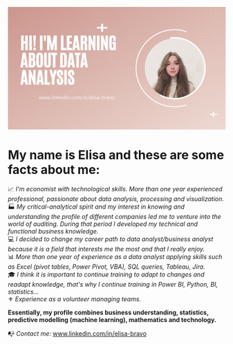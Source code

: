 ![](https://github.com/bravovielisa/bravovielisa/blob/main/github.gif)

# My name is Elisa and these are some facts about me:  



📈 *I'm economist with technological skills. More than one year experienced professional, passionate about data analysis, processing and visualization.*  
🏭 *My critical-analytical spirit and my interest in knowing and understanding the profile of different companies led me to venture into the world of auditing. During that period I developed my technical and functional business knowledge.*  
💻 *I decided to change my career path to data analyst/business analyst because it is a field that interests me the most and that I really enjoy.*  
📊 *More than one year of experience as a data analyst applying skills such as Excel (pivot tables, Power Pivot, VBA), SQL queries, Tableau, Jira.*  
🎓 *I think it is important to continue training to adapt to changes and readapt knowledge, that's why I continue training in Power BI, Python, BI, statistics...*  
⚜️ *Experience as a volunteer managing teams.*  


**Essentially, my profile combines business understanding, statistics, predictive modelling (machine learning), mathematics and technology.**  


📭 *Contact me:* <span style="color:blue">www.linkedin.com/in/elisa-bravo</span>
